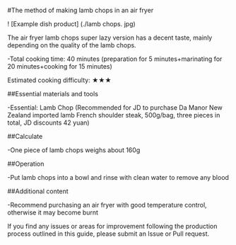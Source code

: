 #The method of making lamb chops in an air fryer

! [Example dish product] (./lamb chops. jpg)

The air fryer lamb chops super lazy version has a decent taste, mainly depending on the quality of the lamb chops.

-Total cooking time: 40 minutes (preparation for 5 minutes+marinating for 20 minutes+cooking for 15 minutes)

Estimated cooking difficulty: ★★★

##Essential materials and tools

-Essential: Lamb Chop (Recommended for JD to purchase Da Manor New Zealand imported lamb French shoulder steak, 500g/bag, three pieces in total, JD discounts 42 yuan)

##Calculate

-One piece of lamb chops weighs about 160g

##Operation

-Put lamb chops into a bowl and rinse with clean water to remove any blood

##Additional content

-Recommend purchasing an air fryer with good temperature control, otherwise it may become burnt

If you find any issues or areas for improvement following the production process outlined in this guide, please submit an Issue or Pull request.